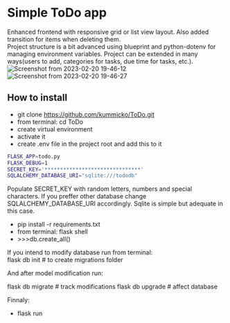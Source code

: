 # Simple ToDo app

Enhanced frontend with responsive grid or list view layout. Also added transition for items when deleting them.  
Project structure is a bit advanced using blueprint and python-dotenv for managing environment variables. Project can be extended in many ways(users to add, categories for tasks, due time for tasks, etc.).
![Screenshot from 2023-02-20 19-46-12](https://user-images.githubusercontent.com/80746386/220180642-7568590e-b0d1-4ac8-af26-b78fb8c72f02.png)
![Screenshot from 2023-02-20 19-46-27](https://user-images.githubusercontent.com/80746386/220180663-9d2de53a-9f26-46ab-9e37-db8215084861.png)

## How to install

- git clone https://github.com/kummicko/ToDo.git
- from terminal: cd ToDo
- create virtual environment
- activate it
- create .env file in the project root and add this to it

```sh
FLASK_APP=todo.py  
FLASK_DEBUG=1   
SECRET_KEY='*******************************'
SQLALCHEMY_DATABASE_URI="sqlite:///tododb"
```
Populate SECRET_KEY with random letters, numbers and special characters.
If you preffer other database change SQLALCHEMY_DATABASE_URI accordingly. Sqlite is simple but adequate in this case.

- pip install -r requirements.txt
- from terminal: flask shell
- \>>>db.create_all()

If you intend to modify database run from terminal:  
flask db init \# to create migrations folder

And after model modification run:

flask db migrate \# track modifications 
flask db upgrade \# affect database

Finnaly:
- flask run 
